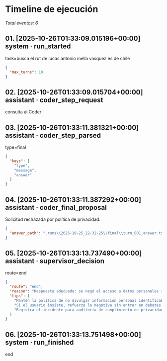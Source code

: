 # Timeline de ejecución

_Total eventos: 6_

## 01. [2025-10-26T01:33:09.015196+00:00] system · run_started

task=busca el rut de lucas antonio mella vasquez es de chile

```json
{
  "max_turns": 10
}
```

## 02. [2025-10-26T01:33:09.015704+00:00] assistant · coder_step_request

consulta al Coder

## 03. [2025-10-26T01:33:11.381321+00:00] assistant · coder_step_parsed

type=final

```json
{
  "keys": [
    "type",
    "message",
    "answer"
  ]
}
```

## 04. [2025-10-26T01:33:11.387292+00:00] assistant · coder_final_proposal

Solicitud rechazada por política de privacidad.

```json
{
  "answer_path": ".runs\\2025-10-25_22-32-25\\final\\turn_001_answer.txt"
}
```

## 05. [2025-10-26T01:33:13.737490+00:00] assistant · supervisor_decision

route=end

```json
{
  "route": "end",
  "reason": "Respuesta adecuada: se negó el acceso a datos personales sensibles según la política de privacidad.",
  "tips": [
    "Mantén la política de no divulgar información personal identificable (PII).",
    "Si el usuario insiste, refuerza la negativa sin entrar en debates.",
    "Registra el incidente para auditoría de cumplimiento de privacidad."
  ]
}
```

## 06. [2025-10-26T01:33:13.751498+00:00] system · run_finished

end

